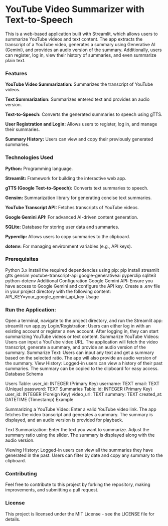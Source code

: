 <h1>YouTube Video Summarizer with Text-to-Speech</h1>

This is a web-based application built with Streamlit, which allows users to summarize YouTube videos and text content. The app extracts the transcript of a YouTube video, generates a summary using Generative AI (Gemini), and provides an audio version of the summary. Additionally, users can register, log in, view their history of summaries, and even summarize plain text.

<h3>Features</h3>

**YouTube Video Summarization:** Summarizes the transcript of YouTube videos.

**Text Summarization:** Summarizes entered text and provides an audio version.

**Text-to-Speech:** Converts the generated summaries to speech using gTTS.

**User Registration and Login:** Allows users to register, log in, and manage their summaries.

**Summary History:** Users can view and copy their previously generated summaries.


<h3>Technologies Used</h3>

**Python:** Programming language.

**Streamlit:** Framework for building the interactive web app.

**gTTS (Google Text-to-Speech):** Converts text summaries to speech.

**Gensim:** Summarization library for generating concise text summaries.

**YouTube Transcript API:** Fetches transcripts of YouTube videos.

**Google Gemini API:** For advanced AI-driven content generation.

**SQLite:** Database for storing user data and summaries.

**Pyperclip:** Allows users to copy summaries to the clipboard.

**dotenv:** For managing environment variables (e.g., API keys).

<h3>Prerequisites</h3>

Python 3.x
Install the required dependencies using pip:
pip install streamlit gtts gensim youtube-transcript-api google-generativeai pyperclip sqlite3 python-dotenv
Additional Configuration
Google Gemini API: Ensure you have access to Google Gemini and configure the API key.
Create a .env file in your project directory with the following content:
API_KEY=your_google_gemini_api_key
Usage

<h3>Run the Application:</h3>
Open a terminal, navigate to the project directory, and run the Streamlit app:
streamlit run app.py
Login/Registration:
Users can either log in with an existing account or register a new account.
After logging in, they can start summarizing YouTube videos or text content.
Summarize YouTube Videos:
Users can input a YouTube video URL.
The application will fetch the video transcript, generate a summary, and provide an audio version of the summary.
Summarize Text:
Users can input any text and get a summary based on the selected ratio.
The app will also provide an audio version of the summary.
View History:
Logged-in users can view a history of their past summaries.
The summary can be copied to the clipboard for easy access.
Database Schema

Users Table:
user_id: INTEGER (Primary Key)
username: TEXT
email: TEXT (Unique)
password: TEXT
Summaries Table:
id: INTEGER (Primary Key)
user_id: INTEGER (Foreign Key)
video_url: TEXT
summary: TEXT
created_at: DATETIME (Timestamp)
Example

Summarizing a YouTube Video:
Enter a valid YouTube video link.
The app fetches the video transcript and generates a summary.
The summary is displayed, and an audio version is provided for playback.

Text Summarization:
Enter the text you want to summarize.
Adjust the summary ratio using the slider.
The summary is displayed along with the audio version.

Viewing History:
Logged-in users can view all the summaries they have generated in the past.
Users can filter by date and copy any summary to the clipboard.

<h3>Contributing</h3>

Feel free to contribute to this project by forking the repository, making improvements, and submitting a pull request.

<h3>License</h3>

This project is licensed under the MIT License - see the LICENSE file for details.

